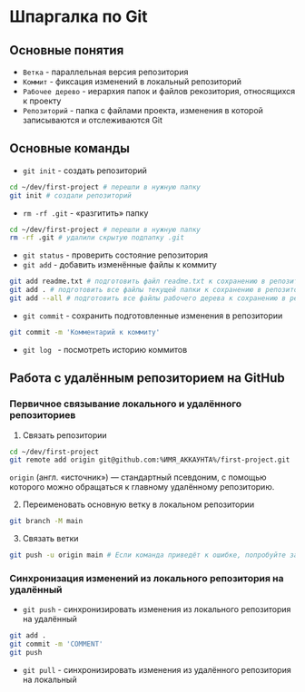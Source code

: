 # Шпаргалка по Git

## Основные понятия
- `Ветка` - параллельная версия репозитория
- `Коммит` - фиксация изменений в локальный репозиторий
- `Рабочее дерево` - иерархия папок и файлов рекозитория, относящихся к проекту
- `Репозиторий` - папка с файлами проекта, изменения в которой записываются и отслеживаются Git

## Основные команды
- `git init` - создать репозиторий
```bash
cd ~/dev/first-project # перешли в нужную папку
git init # создали репозиторий
```
- `rm -rf .git` - «разгитить» папку
```bash
cd ~/dev/first-project # перешли в нужную папку
rm -rf .git # удалили скрытую подпапку .git
```
- `git status` - проверить состояние репозитория
- `git add` - добавить изменённые файлы к коммиту
```bash
git add readme.txt # подготовить файл readme.txt к сохранению в репозитории
git add . # подготовить все файлы текущей папки к сохранению в репозитории
git add --all # подготовить все файлы рабочего дерева к сохранению в репозитории
```
- `git commit` - сохранить подготовленные изменения в репозитории
```bash
git commit -m 'Комментарий к коммиту'
```
- `git log ` - посмотреть историю коммитов

## Работа с удалённым репозиторием на GitHub
### Первичное связывание локального и удалённого репозиториев
1. Связать репозитории
```bash
cd ~/dev/first-project
git remote add origin git@github.com:%ИМЯ_АККАУНТА%/first-project.git
```
`origin` (англ. «источник») — стандартный псевдоним, с помощью которого можно обращаться к главному удалённому репозиторию.

2. Переименовать основную ветку в локальном репозитории
```bash
git branch -M main
```

3. Связать ветки
```bash
git push -u origin main # Если команда приведёт к ошибке, попробуйте заменить main на master
```
### Синхронизация изменений из локального репозитория на удалённый
- `git push` - синхронизировать изменения из локального репозитория на удалённый
```bash
git add .
git commit -m 'COMMENT'
git push
```
- `git pull` - синхронизировать изменения из удалённого репозитория на локальный

